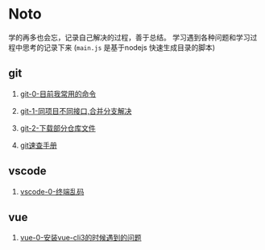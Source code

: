 # Noto
学的再多也会忘，记录自己解决的过程，善于总结。
学习遇到各种问题和学习过程中思考的记录下来 (`main.js` 是基于nodejs 快速生成目录的脚本)

## git

<ol>

<li>

[git-0-目前我常用的命令](git/git-0-目前我常用的命令.md)

<li>

[git-1-同项目不同接口,合并分支解决](git-0-目前我常用的命令.md/git-1-同项目不同接口,合并分支解决.md)

<li>

[git-2-下载部分仓库文件](git-1-同项目不同接口,合并分支解决.md/git-2-下载部分仓库文件.md)

<li>

[git速查手册](git-2-下载部分仓库文件.md/git速查手册.md)

</ol>

## vscode

<ol>

<li>

[vscode-0-终端乱码](vscode/vscode-0-终端乱码.md)

</ol>

## vue

<ol>

<li>

[vue-0-安装vue-cli3的时候遇到的问题](vue/vue-0-安装vue-cli3的时候遇到的问题.md)
